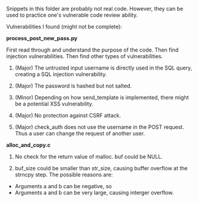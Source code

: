 Snippets in this folder are probably not real code. 
However, they can be used to practice one's vulnerable code review ability.

Vulnerabilities I found (might not be complete):

**process_post_new_pass.py**

First read through and understand the purpose of the code. Then find injection
vulnerabilities. Then find other types of vulnerabilities.

1. (Major) The untrusted input username is directly used in the SQL query, creating
a SQL injection vulnerability.

2. (Major) The password is hashed but not salted. 

3. (Minor) Depending on how send_template is implemented, there might be a potential
XSS vulnerability.

4. (Major) No protection against CSRF attack.

5. (Major) check_auth does not use the username in the POST request.
Thus a user can change the request of another user.

**alloc_and_copy.c**

1. No check for the return value of malloc. buf could be NULL.

2. buf_size could be smaller than str_size, causing buffer overflow
at the strncpy step. The possible reasons are:
- Arguments a and b can be negative, so 
- Arguments a and b can be very large, causing interger overflow.

